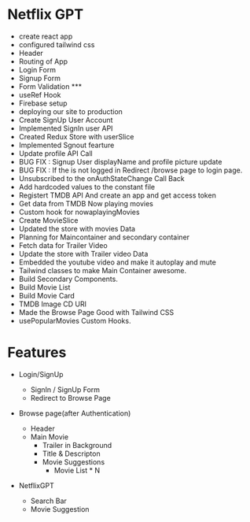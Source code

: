 # Netflix GPT

- create react app
- configured tailwind css
- Header
- Routing of App
- Login Form
- Signup Form
- Form Validation \*\*\*
- useRef Hook
- Firebase setup
- deploying our site to production
- Create SignUp User Account
- Implemented SignIn user API
- Created Redux Store with userSlice
- Implemented Sgnout fearture
- Update profile API Call
- BUG FIX : Signup User displayName and profile picture update
- BUG FIX : If the is not logged in Redirect /browse page to login page.
- Unsubscribed to the onAuthStateChange Call Back
- Add hardcoded values to the constant file
- Registert TMDB API And create an app and get access token
- Get data from TMDB Now playing movies
- Custom hook for nowaplayingMovies
- Create MovieSlice
- Updated the store with movies Data
- Planning for Maincontainer and secondary container
- Fetch data for Trailer Video
- Update the store with Trailer video Data
- Embedded the youtube video and make it autoplay and mute
- Tailwind classes to make Main Container awesome.
- Build Secondary Components.
- Build Movie List
- Build Movie Card
- TMDB Image CD URl
- Made the Browse Page Good with Tailwind CSS
- usePopularMovies Custom Hooks.

# Features

- Login/SignUp

  - SignIn / SignUp Form
  - Redirect to Browse Page

- Browse page(after Authentication)

  - Header
  - Main Movie
    - Trailer in Background
    - Title & Descripton
    - Movie Suggestions
      - Movie List \* N

- NetflixGPT
  - Search Bar
  - Movie Suggestion
